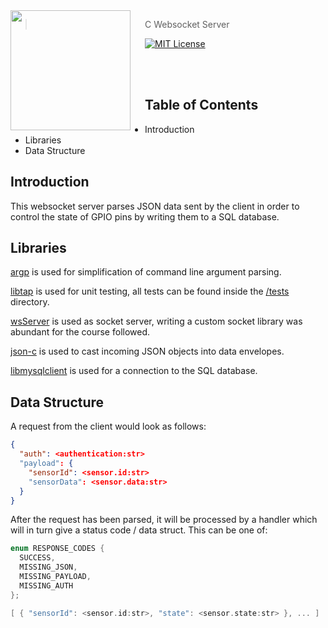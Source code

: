 <img src="https://avatars.githubusercontent.com/u/29184334?v=4" align="left" width="192px" height="192px"/>
<img align="left" width="0" height="192px" hspace="10"/>

> C Websocket Server

[![MIT License](https://img.shields.io/badge/license-MIT-007EC7.svg?style=flat-square)](/LICENSE)

<br><br>

## Table of Contents
* Introduction
* Libraries
* Data Structure

## Introduction
This websocket server parses JSON data sent by the client
in order to control the state of GPIO pins by writing them to a SQL database.

## Libraries

[argp](https://www.gnu.org/software/libc/manual/html_node/Argp.html) is used
for simplification of command line argument parsing.

[libtap](https://github.com/zorgnax/libtap) is used for unit testing, all tests
can be found inside the [/tests](/tests) directory.

[wsServer](https://github.com/Theldus/wsServer) is used as socket server, writing
a custom socket library was abundant for the course followed.

[json-c](https://github.com/json-c/json-c) is used to cast incoming JSON objects
into data envelopes.

[libmysqlclient](https://dev.mysql.com/downloads/c-api/) is used for a connection
to the SQL database.

## Data Structure
A request from the client would look as follows:
```json
{
  "auth": <authentication:str>
  "payload": {
    "sensorId": <sensor.id:str>
    "sensorData": <sensor.data:str>
  }
}
```

After the request has been parsed, it will be processed by a handler which will
in turn give a status code / data struct. This can be one of:
```c
enum RESPONSE_CODES {
  SUCCESS,
  MISSING_JSON,
  MISSING_PAYLOAD,
  MISSING_AUTH
};

[ { "sensorId": <sensor.id:str>, "state": <sensor.state:str> }, ... ]
```
